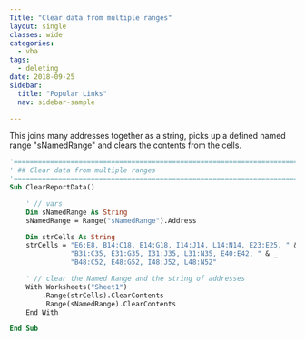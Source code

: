 ```yaml
---
Title: "Clear data from multiple ranges"
layout: single
classes: wide
categories:
  - vba
tags:
  - deleting  
date: 2018-09-25
sidebar:
  title: "Popular Links"
  nav: sidebar-sample

---
```


This joins many addresses together as a string, picks up a defined named range "sNamedRange" and clears the contents from the cells.

```vb
'==================================================================================================
' ## Clear data from multiple ranges
'==================================================================================================
Sub ClearReportData()

    ' // vars
    Dim sNamedRange As String
    sNamedRange = Range("sNamedRange").Address

    Dim strCells As String
    strCells = "E6:E8, B14:C18, E14:G18, I14:J14, L14:N14, E23:E25, " & _
               "B31:C35, E31:G35, I31:J35, L31:N35, E40:E42, " & _
               "B48:C52, E48:G52, I48:J52, L48:N52"

    ' // clear the Named Range and the string of addresses
    With Worksheets("Sheet1")
        .Range(strCells).ClearContents
        .Range(sNamedRange).ClearContents
    End With

End Sub

```
